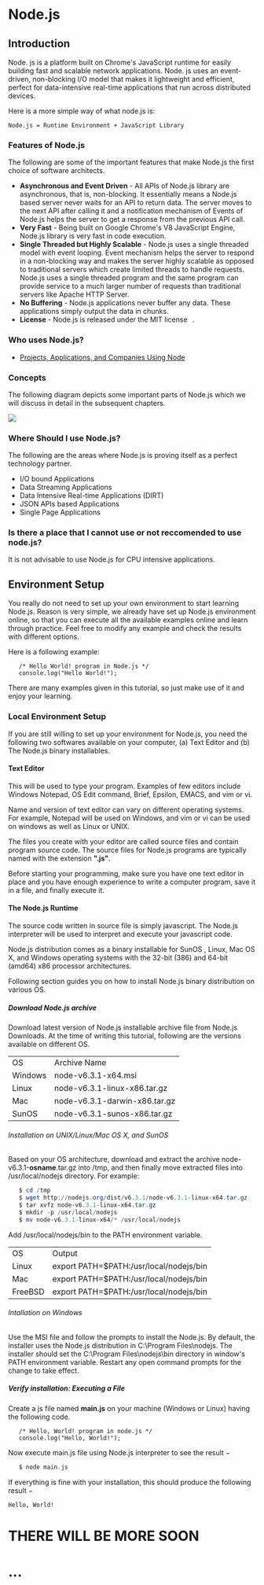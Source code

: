 <link rel="stylesheet" type="text/css" href="Style/markdown-style.css" />

# Node.js

## Introduction

Node. js is a platform built on Chrome's JavaScript runtime for easily building fast and scalable network applications. Node. js uses an event-driven, non-blocking I/O model that makes it lightweight and efficient, perfect for data-intensive real-time applications that run across distributed devices.

Here is a more simple way of what node.js is:

` Node.js = Runtime Environment + JavaScript Library `

### Features of Node.js
The following are some of the important features that make Node.js the first choice of software architects.

- **Asynchronous and Event Driven** - All APIs of Node.js library are asynchronous, that is, non-blocking. It essentially means a Node.js based server never waits for an API to return data. The server moves to the next API after calling it and a notification mechanism of Events of Node.js helps the server to get a response from the previous API call.
- **Very Fast** - Being built on Google Chrome's V8 JavaScript Engine, Node.js library is very fast in code execution.
- **Single Threaded but Highly Scalable** - Node.js uses a single threaded model with event looping. Event mechanism helps the server to respond in a non-blocking way and makes the server highly scalable as opposed to traditional servers which create limited threads to handle requests. Node.js uses a single threaded program and the same program can provide service to a much larger number of requests than traditional servers like Apache HTTP Server.
- **No Buffering** - Node.js applications never buffer any data. These applications simply output the data in chunks.
- **License** - Node.js is released under the MIT license[<img src="https://www.pngfind.com/pngs/m/88-882006_shares-svg-png-icon-shares-icon-transparent-png.png" height="10px" width="10px" />](https://raw.githubusercontent.com/joyent/node/v0.12.0/LICENSE).

### Who uses Node.js?

- [Projects, Applications, and Companies Using Node<img src="https://www.pngfind.com/pngs/m/88-882006_shares-svg-png-icon-shares-icon-transparent-png.png" height="10px" width="10px" />](https://github.com/nodejs/node-v0.x-archive/wiki/projects,-applications,-and-companies-using-node)

### Concepts
The following diagram depicts some important parts of Node.js which we will discuss in detail in the subsequent chapters.

<img src="https://www.tutorialspoint.com/nodejs/images/nodejs_concepts.jpg" />

### Where Should I use Node.js?
The following are the areas where Node.js is proving itself as a perfect technology partner.

- I/O bound Applications
- Data Streaming Applications
- Data Intensive Real-time Applications (DIRT)
- JSON APIs based Applications
- Single Page Applications

### Is there a place that I cannot use or not reccomended to use node.js?
It is not advisable to use Node.js for CPU intensive applications.

## Environment Setup

You really do not need to set up your own environment to start learning Node.js. Reason is very simple, we already have set up Node.js environment online, so that you can execute all the available examples online and learn through practice. Feel free to modify any example and check the results with different options.

Here is a following example:

```node
   /* Hello World! program in Node.js */
   console.log("Hello World!");
```

There are many examples given in this tutorial, so just make use of it and enjoy your learning.

### Local Environment Setup
If you are still willing to set up your environment for Node.js, you need the following two softwares available on your computer, (a) Text Editor and (b) The Node.js binary installables.

#### Text Editor
This will be used to type your program. Examples of few editors include Windows Notepad, OS Edit command, Brief, Epsilon, EMACS, and vim or vi.

Name and version of text editor can vary on different operating systems. For example, Notepad will be used on Windows, and vim or vi can be used on windows as well as Linux or UNIX.

The files you create with your editor are called source files and contain program source code. The source files for Node.js programs are typically named with the extension **".js"**.

Before starting your programming, make sure you have one text editor in place and you have enough experience to write a computer program, save it in a file, and finally execute it.

#### The Node.js Runtime
The source code written in source file is simply javascript. The Node.js interpreter will be used to interpret and execute your javascript code.

Node.js distribution comes as a binary installable for SunOS , Linux, Mac OS X, and Windows operating systems with the 32-bit (386) and 64-bit (amd64) x86 processor architectures.

Following section guides you on how to install Node.js binary distribution on various OS.

##### Download Node.js archive
Download latest version of Node.js installable archive file from Node.js Downloads. At the time of writing this tutorial, following are the versions available on different OS.

<table>
    <tbody>
        <tr id="hello">
            <td>OS</td>
            <td>Archive Name</td>
        </tr>
        <tr>
            <td>Windows</td>
            <td>node-v6.3.1-x64.msi</td>
        </tr>
        <tr>
            <td>Linux</td>
            <td>node-v6.3.1-linux-x86.tar.gz</td>
        </tr>
        <tr>
            <td>Mac</td>
            <td>node-v6.3.1-darwin-x86.tar.gz</td>
        </tr>
        <tr>
            <td>SunOS</td>
            <td>node-v6.3.1-sunos-x86.tar.gz</td>
        </tr>
    </tbody>
</table>

###### Installation on UNIX/Linux/Mac OS X, and SunOS
Based on your OS architecture, download and extract the archive node-v6.3.1-**osname**.tar.gz into /tmp, and then finally move extracted files into /usr/local/nodejs directory. For example:

```powershell bash shell tcsh
   $ cd /tmp
   $ wget http://nodejs.org/dist/v6.3.1/node-v6.3.1-linux-x64.tar.gz
   $ tar xvfz node-v6.3.1-linux-x64.tar.gz
   $ mkdir -p /usr/local/nodejs
   $ mv node-v6.3.1-linux-x64/* /usr/local/nodejs
```

Add /usr/local/nodejs/bin to the PATH environment variable.

<table>
    <tr id="hello">
        <td>OS</td>
        <td>Output</td>
    </tr>
    <tr>
        <td>Linux</td>
        <td>export PATH=$PATH:/usr/local/nodejs/bin</td>
    </tr>
    <tr>
        <td>Mac</td>
        <td>export PATH=$PATH:/usr/local/nodejs/bin</td>
    </tr>
    <tr>
        <td>FreeBSD</td>
        <td>export PATH=$PATH:/usr/local/nodejs/bin</td>
    </tr>
</table>

###### Intallation on Windows
Use the MSI file and follow the prompts to install the Node.js. By default, the installer uses the Node.js distribution in C:\Program Files\nodejs. The installer should set the C:\Program Files\nodejs\bin directory in window's PATH environment variable. Restart any open command prompts for the change to take effect.

##### Verify installation: Executing a File
Create a js file named **main.js** on your machine (Windows or Linux) having the following code.

```node
   /* Hello, World! program in node.js */
   console.log("Hello, World!");
```

Now execute main.js file using Node.js interpreter to see the result −

```powershell
   $ node main.js
```

If everything is fine with your installation, this should produce the following result −

` Hello, World! `

# THERE WILL BE MORE SOON
# ...
